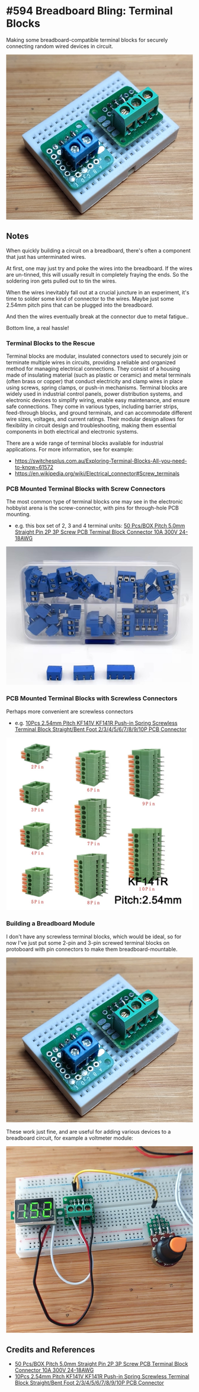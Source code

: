 # #594 Breadboard Bling: Terminal Blocks

Making some breadboard-compatible terminal blocks for securely connecting random wired devices in circuit.

![Build](./assets/TerminalBlocks_build.jpg?raw=true)

## Notes

When quickly building a circuit on a breadboard, there's often a component that just has unterminated wires.

At first, one  may just try and poke the wires into the breadboard.
If the wires are un-tinned, this will usually result in completely fraying the ends.
So the soldering iron gets pulled out to tin the wires.

When the wires inevitably fall out at a crucial juncture in an experiment, it's time to solder some kind of connector to the wires. Maybe just some 2.54mm pitch pins that can be plugged into the breadboard.

And then the wires eventually break at the connector due to metal fatigue..

Bottom line, a real hassle!

### Terminal Blocks to the Rescue

Terminal blocks are modular, insulated connectors used to securely join or terminate multiple wires in circuits, providing a reliable and organized method for managing electrical connections. They consist of a housing made of insulating material (such as plastic or ceramic) and metal terminals (often brass or copper) that conduct electricity and clamp wires in place using screws, spring clamps, or push-in mechanisms. Terminal blocks are widely used in industrial control panels, power distribution systems, and electronic devices to simplify wiring, enable easy maintenance, and ensure safe connections. They come in various types, including barrier strips, feed-through blocks, and ground terminals, and can accommodate different wire sizes, voltages, and current ratings. Their modular design allows for flexibility in circuit design and troubleshooting, making them essential components in both electrical and electronic systems.

There are a wide range of terminal blocks available for industrial applications. For more information, see for example:

* <https://switchesplus.com.au/Exploring-Terminal-Blocks-All-you-need-to-know~61572>
* <https://en.wikipedia.org/wiki/Electrical_connector#Screw_terminals>

### PCB Mounted Terminal Blocks with Screw Connectors

The most common type of terminal blocks one may see in the electronic hobbyist arena is the screw-connector, with pins for through-hole PCB mounting.

* e.g. this box set of 2, 3 and 4 terminal units: [50 Pcs/BOX Pitch 5.0mm Straight Pin 2P 3P Screw PCB Terminal Block Connector 10A 300V 24-18AWG](https://www.aliexpress.com/item/1005005595075178.html)

[![1005005595075178](./assets/1005005595075178.jpg)](https://www.aliexpress.com/item/1005005595075178.html)

### PCB Mounted Terminal Blocks with Screwless Connectors

Perhaps more convenient are screwless connectors

* e.g. [10Pcs 2.54mm Pitch KF141V KF141R Push-in Spring Screwless Terminal Block Straight/Bent Foot 2/3/4/5/6/7/8/9/10P PCB Connector](https://www.aliexpress.com/item/1005002381186641.html)

[![1005002381186641](./assets/1005002381186641.jpg)](https://www.aliexpress.com/item/1005002381186641.html)

### Building a Breadboard Module

I don't have any screwless terminal blocks, which would be ideal, so for now I've just put some 2-pin and 3-pin screwed terminal blocks on protoboard with pin connectors to make them breadboard-mountable.

![Build](./assets/TerminalBlocks_build.jpg?raw=true)

These work just fine, and are useful for adding various devices to a breadboard circuit, for example a voltmeter module:

![TerminalBlocks_bb_test](./assets/TerminalBlocks_bb_test.jpg?raw=true)

## Credits and References

* [50 Pcs/BOX Pitch 5.0mm Straight Pin 2P 3P Screw PCB Terminal Block Connector 10A 300V 24-18AWG](https://www.aliexpress.com/item/1005005595075178.html)
* [10Pcs 2.54mm Pitch KF141V KF141R Push-in Spring Screwless Terminal Block Straight/Bent Foot 2/3/4/5/6/7/8/9/10P PCB Connector](https://www.aliexpress.com/item/1005002381186641.html)
